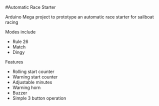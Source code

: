 #Automatic Race Starter

Arduino Mega project to prototype an automatic race starter for sailboat racing

Modes include 
* Rule 26
* Match
* Dingy

Features
* Rolling start counter
* Warning start counter
* Adjustable minutes
* Warning horn
* Buzzer
* Simple 3 button operation


